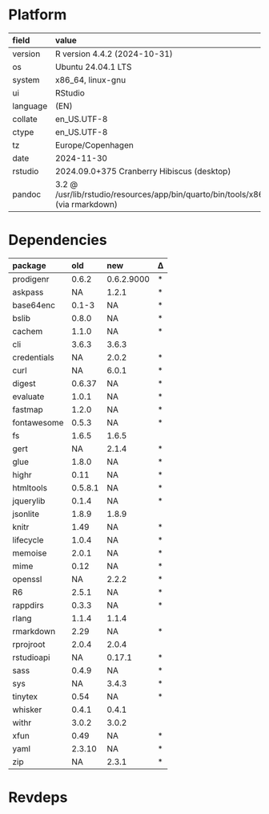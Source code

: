 # Platform

|field    |value                                                                             |
|:--------|:---------------------------------------------------------------------------------|
|version  |R version 4.4.2 (2024-10-31)                                                      |
|os       |Ubuntu 24.04.1 LTS                                                                |
|system   |x86_64, linux-gnu                                                                 |
|ui       |RStudio                                                                           |
|language |(EN)                                                                              |
|collate  |en_US.UTF-8                                                                       |
|ctype    |en_US.UTF-8                                                                       |
|tz       |Europe/Copenhagen                                                                 |
|date     |2024-11-30                                                                        |
|rstudio  |2024.09.0+375 Cranberry Hibiscus (desktop)                                        |
|pandoc   |3.2 @ /usr/lib/rstudio/resources/app/bin/quarto/bin/tools/x86_64/ (via rmarkdown) |

# Dependencies

|package     |old     |new        |Δ  |
|:-----------|:-------|:----------|:--|
|prodigenr   |0.6.2   |0.6.2.9000 |*  |
|askpass     |NA      |1.2.1      |*  |
|base64enc   |0.1-3   |NA         |*  |
|bslib       |0.8.0   |NA         |*  |
|cachem      |1.1.0   |NA         |*  |
|cli         |3.6.3   |3.6.3      |   |
|credentials |NA      |2.0.2      |*  |
|curl        |NA      |6.0.1      |*  |
|digest      |0.6.37  |NA         |*  |
|evaluate    |1.0.1   |NA         |*  |
|fastmap     |1.2.0   |NA         |*  |
|fontawesome |0.5.3   |NA         |*  |
|fs          |1.6.5   |1.6.5      |   |
|gert        |NA      |2.1.4      |*  |
|glue        |1.8.0   |NA         |*  |
|highr       |0.11    |NA         |*  |
|htmltools   |0.5.8.1 |NA         |*  |
|jquerylib   |0.1.4   |NA         |*  |
|jsonlite    |1.8.9   |1.8.9      |   |
|knitr       |1.49    |NA         |*  |
|lifecycle   |1.0.4   |NA         |*  |
|memoise     |2.0.1   |NA         |*  |
|mime        |0.12    |NA         |*  |
|openssl     |NA      |2.2.2      |*  |
|R6          |2.5.1   |NA         |*  |
|rappdirs    |0.3.3   |NA         |*  |
|rlang       |1.1.4   |1.1.4      |   |
|rmarkdown   |2.29    |NA         |*  |
|rprojroot   |2.0.4   |2.0.4      |   |
|rstudioapi  |NA      |0.17.1     |*  |
|sass        |0.4.9   |NA         |*  |
|sys         |NA      |3.4.3      |*  |
|tinytex     |0.54    |NA         |*  |
|whisker     |0.4.1   |0.4.1      |   |
|withr       |3.0.2   |3.0.2      |   |
|xfun        |0.49    |NA         |*  |
|yaml        |2.3.10  |NA         |*  |
|zip         |NA      |2.3.1      |*  |

# Revdeps

